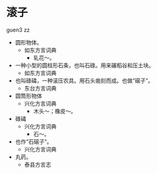 # 滚子
guen3 zz
+ 圆形物体。
  * 如东方言词典
    - 轧花～。
+ 一种小型的圆柱形石条，也叫石碌。用来碾稻谷和压土块。
  * 如东方言词典
+ 也叫碌碡，一种滚压农具。用石头凿刻而成。也做“磙子”。
  * 东台方言词典
+ 圆筒形物体
  * 兴化方言词典
    - 木头～；橡皮～。
+ 碌碡
  * 兴化方言词典
    - 石～。
+ 也作“石磙子”。
  * 兴化方言词典
+ 丸药。
  * 泰县方言志

